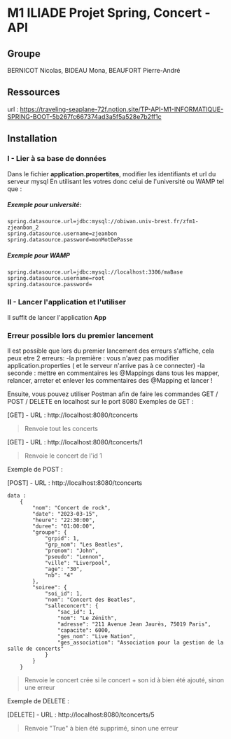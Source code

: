 # M1 ILIADE Projet Spring, Concert - API

## Groupe
BERNICOT Nicolas, BIDEAU Mona, BEAUFORT Pierre-André

## Ressources
url : https://traveling-seaplane-72f.notion.site/TP-API-M1-INFORMATIQUE-SPRING-BOOT-5b267fc667374ad3a5f5a528e7b2ff1c

## Installation
### I - Lier à sa base de données
Dans le fichier **application.propertites**, modifier les identifiants et url du serveur mysql
En utilisant les votres donc celui de l'université ou WAMP tel que :

##### Exemple pour université:
```
spring.datasource.url=jdbc:mysql://obiwan.univ-brest.fr/zfm1-zjeanbon_2
spring.datasource.username=zjeanbon
spring.datasource.password=monMotDePasse
```

##### Exemple pour WAMP
```
spring.datasource.url=jdbc:mysql://localhost:3306/maBase
spring.datasource.username=root
spring.datasource.password=
```
### II - Lancer l'application et l'utiliser
Il suffit de lancer l'application **App**

### Erreur possible lors du premier lancement 
Il est possible que lors du premier lancement des erreurs s'affiche, cela peux etre 2 erreurs:
-la première : vous n'avez pas modifier application.properties ( et le serveur n'arrive pas à ce connecter)
-la seconde : mettre en commentaires les @Mappings dans tous les mapper, relancer, arreter et enlever les commentaires des @Mapping et lancer ! 

Ensuite, vous pouvez utiliser Postman afin de faire les commandes GET / POST / DELETE en localhost sur le port 8080
Exemples de GET :


[GET] - URL : http://localhost:8080/tconcerts

> Renvoie tout les concerts

[GET] - URL : http://localhost:8080/tconcerts/1

> Renvoie le concert de l'id 1

Exemple de POST :

[POST] - URL : http://localhost:8080/tconcerts
```
data :
    {
        "nom": "Concert de rock",
        "date": "2023-03-15",
        "heure": "22:30:00",
        "duree": "01:00:00",
        "groupe": {
            "grpid": 1,
            "grp_nom": "Les Beatles",
            "prenom": "John",
            "pseudo": "Lennon",
            "ville": "Liverpool",
            "age": "30",
            "nb": "4"
        },
        "soiree": {
            "soi_id": 1,
            "nom": "Concert des Beatles",
            "salleconcert": {
                "sac_id": 1,
                "nom": "Le Zénith",
                "adresse": "211 Avenue Jean Jaurès, 75019 Paris",
                "capacite": 6000,
                "ges_nom": "Live Nation",
                "ges_association": "Association pour la gestion de la salle de concerts"
            }
        }
    }
```
> Renvoie le concert crée si le concert + son id à bien été ajouté, sinon une erreur

Exemple de DELETE :

[DELETE] - URL : http://localhost:8080/tconcerts/5

> Renvoie "True" à bien été supprimé, sinon une erreur
